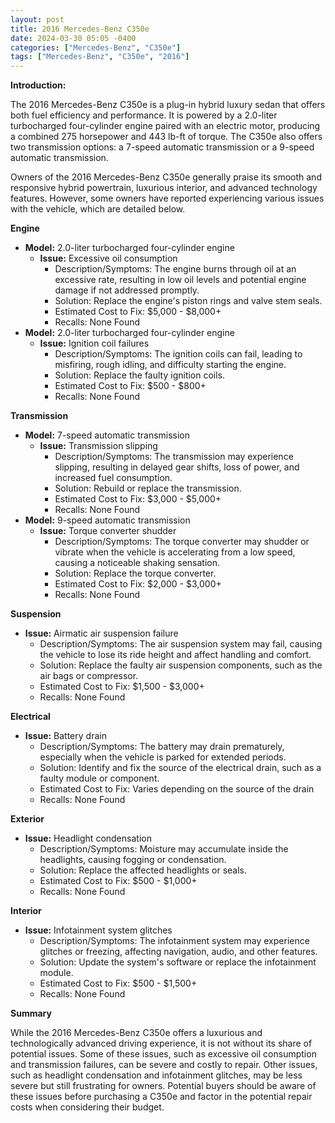 ```yaml
---
layout: post
title: 2016 Mercedes-Benz C350e
date: 2024-03-30 05:05 -0400
categories: ["Mercedes-Benz", "C350e"]
tags: ["Mercedes-Benz", "C350e", "2016"]
---
```

**Introduction:**

The 2016 Mercedes-Benz C350e is a plug-in hybrid luxury sedan that offers both fuel efficiency and performance. It is powered by a 2.0-liter turbocharged four-cylinder engine paired with an electric motor, producing a combined 275 horsepower and 443 lb-ft of torque. The C350e also offers two transmission options: a 7-speed automatic transmission or a 9-speed automatic transmission.

Owners of the 2016 Mercedes-Benz C350e generally praise its smooth and responsive hybrid powertrain, luxurious interior, and advanced technology features. However, some owners have reported experiencing various issues with the vehicle, which are detailed below.

**Engine**

* **Model:** 2.0-liter turbocharged four-cylinder engine
    * **Issue:** Excessive oil consumption
        * Description/Symptoms: The engine burns through oil at an excessive rate, resulting in low oil levels and potential engine damage if not addressed promptly.
        * Solution: Replace the engine's piston rings and valve stem seals.
        * Estimated Cost to Fix: $5,000 - $8,000+
        * Recalls: None Found
* **Model:** 2.0-liter turbocharged four-cylinder engine
    * **Issue:** Ignition coil failures
        * Description/Symptoms: The ignition coils can fail, leading to misfiring, rough idling, and difficulty starting the engine.
        * Solution: Replace the faulty ignition coils.
        * Estimated Cost to Fix: $500 - $800+
        * Recalls: None Found

**Transmission**

* **Model:** 7-speed automatic transmission
    * **Issue:** Transmission slipping
        * Description/Symptoms: The transmission may experience slipping, resulting in delayed gear shifts, loss of power, and increased fuel consumption.
        * Solution: Rebuild or replace the transmission.
        * Estimated Cost to Fix: $3,000 - $5,000+
        * Recalls: None Found
* **Model:** 9-speed automatic transmission
    * **Issue:** Torque converter shudder
        * Description/Symptoms: The torque converter may shudder or vibrate when the vehicle is accelerating from a low speed, causing a noticeable shaking sensation.
        * Solution: Replace the torque converter.
        * Estimated Cost to Fix: $2,000 - $3,000+
        * Recalls: None Found

**Suspension**

* **Issue:** Airmatic air suspension failure
    * Description/Symptoms: The air suspension system may fail, causing the vehicle to lose its ride height and affect handling and comfort.
    * Solution: Replace the faulty air suspension components, such as the air bags or compressor.
    * Estimated Cost to Fix: $1,500 - $3,000+
    * Recalls: None Found

**Electrical**

* **Issue:** Battery drain
    * Description/Symptoms: The battery may drain prematurely, especially when the vehicle is parked for extended periods.
    * Solution: Identify and fix the source of the electrical drain, such as a faulty module or component.
    * Estimated Cost to Fix: Varies depending on the source of the drain
    * Recalls: None Found

**Exterior**

* **Issue:** Headlight condensation
    * Description/Symptoms: Moisture may accumulate inside the headlights, causing fogging or condensation.
    * Solution: Replace the affected headlights or seals.
    * Estimated Cost to Fix: $500 - $1,000+
    * Recalls: None Found

**Interior**

* **Issue:** Infotainment system glitches
    * Description/Symptoms: The infotainment system may experience glitches or freezing, affecting navigation, audio, and other features.
    * Solution: Update the system's software or replace the infotainment module.
    * Estimated Cost to Fix: $500 - $1,500+
    * Recalls: None Found

**Summary**

While the 2016 Mercedes-Benz C350e offers a luxurious and technologically advanced driving experience, it is not without its share of potential issues. Some of these issues, such as excessive oil consumption and transmission failures, can be severe and costly to repair. Other issues, such as headlight condensation and infotainment glitches, may be less severe but still frustrating for owners. Potential buyers should be aware of these issues before purchasing a C350e and factor in the potential repair costs when considering their budget.
